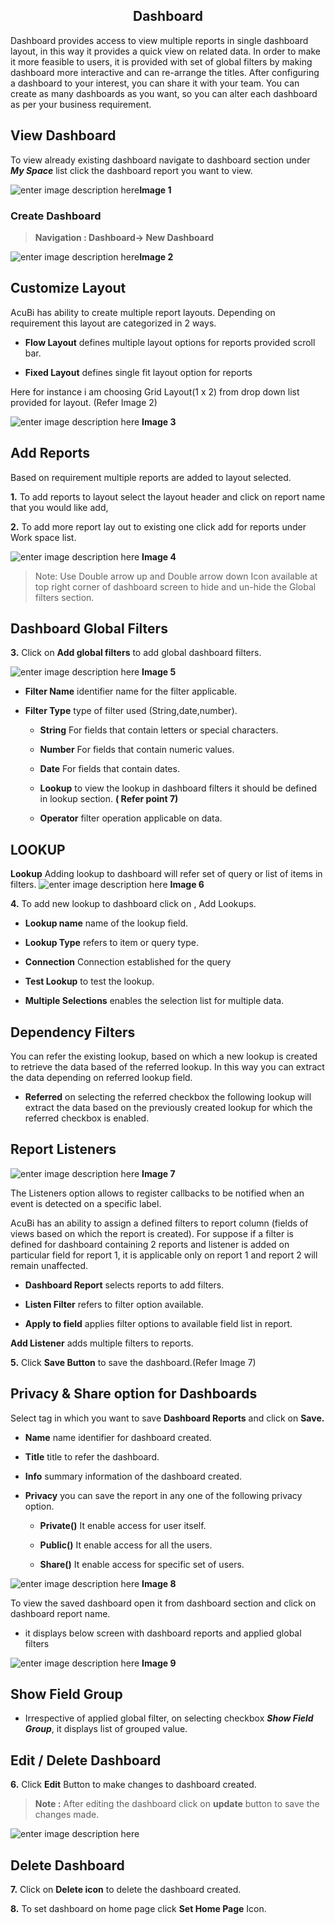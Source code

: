 
<center><h2>Dashboard</h2></center>

Dashboard provides access to view multiple reports in single dashboard layout, in this way it provides a quick view on related data. In order to make it more feasible to users, it is provided with set of global filters by making dashboard more interactive and can re-arrange the titles. After configuring a dashboard to your interest, you can share it with your team. You can create as many dashboards as you want, so you can alter each dashboard as per your business requirement.

## View Dashboard

To view already existing dashboard navigate to dashboard section under ***My Space*** list click the dashboard report you want to view.

![enter image description here](https://raw.githubusercontent.com/sv18042016/fp1/fa7d825c0eff00c07a5b94d7a44aac74fba8ec9c/images/New_version5/TD_Dashboard_image1.png)**Image 1**

### Create Dashboard

> **Navigation : Dashboard→ New Dashboard**

![enter image description here](https://raw.githubusercontent.com/sv18042016/fp1/b41125908269765305098000fc4f2b44012ce182/images/New_version5/TD_Dashboard_image2.png)**Image 2**

## Customize Layout

AcuBi has ability to create multiple report layouts. Depending on requirement this layout are categorized in 2 ways.

-   **Flow Layout**  defines multiple layout options for reports provided scroll bar.
    
-   **Fixed Layout**  defines single fit layout option for reports
    
 Here for instance i am choosing Grid Layout(1 x 2) from drop down list provided for layout. (Refer Image 2)
 
![enter image description here](https://raw.githubusercontent.com/sv18042016/fp1/dbd25e9b2827cdb199236be24673a440da7f8ee5/images/New_version5/TD_Dashboard_image3.png)
**Image 3**

## Add Reports

Based on requirement multiple reports are added to layout selected.

**1.** To add reports to layout select the layout header and click on report name that you would like add, 

**2.**  To add more report lay out to existing one click add for reports under Work space list.

![enter image description here](https://raw.githubusercontent.com/sv18042016/fp1/1fca98228071a251b630e285a511c3ab271a6780/images/New_version5/TD_Dashboard_image4.png)
**Image 4**

> Note: Use Double arrow up and Double arrow down Icon available at top right corner of dashboard screen to hide and un-hide the Global filters section.

## Dashboard Global Filters

**3.**  Click on **Add global filters**  to add global dashboard filters. 

![enter image description here](https://raw.githubusercontent.com/sv18042016/fp1/ccc11113e49adbd5fa712948a41df1f820615980/images/New_version5/TD_Dashboard_image5.png)
**Image 5**

-   **Filter Name**  identifier name for the filter applicable.
    
-   **Filter Type**  type of filter used (String,date,number).
    
    -   **String**  For fields that contain letters or special characters.
        
    -   **Number**  For fields that contain numeric values.
        
    -   **Date**  For fields that contain dates.
        
    -   **Lookup**  to view the lookup in dashboard filters it should be defined in lookup section.  **( Refer point 7)**
        
    -   **Operator**  filter operation applicable on data.
        
## LOOKUP

  **Lookup**  Adding lookup to dashboard will refer set of query or list of items in filters.
![enter image description here](https://raw.githubusercontent.com/sv18042016/fp1/ccc11113e49adbd5fa712948a41df1f820615980/images/New_version5/TD_Dashboard_image6.png)
**Image 6**

**4.** To add new lookup to dashboard click on , Add Lookups.

-   **Lookup name**  name of the lookup field.
    
-   **Lookup Type**  refers to item or query type.

- **Connection** Connection established for the query  
    
-   **Test Lookup**  to test the lookup.
    
-   **Multiple Selections**  enables the selection list for multiple data.
    
## Dependency Filters
You can refer the existing lookup, based on which a new lookup is created to retrieve the data based of the referred lookup. In this way you can extract the data depending on referred lookup field.

-   **Referred**  on selecting the referred checkbox the following lookup will extract the data based on the previously created lookup for which the referred checkbox is enabled.

## Report Listeners

![enter image description here](https://raw.githubusercontent.com/sv18042016/fp1/647c988be461bddb8f73631b10bda0beb4da5e4a/images/New_version5/TD_Dashboard_image7.png)
**Image 7**

The Listeners option allows to register callbacks to be notified when an event is detected on a specific label.

AcuBi has an ability to assign a defined filters to report column (fields of views based on which the report is created). For suppose if a filter is defined for dashboard containing 2 reports and listener is added on particular field for report 1, it is applicable only on report 1 and report 2 will remain unaffected.

-   **Dashboard Report**  selects reports to add filters.
    
-   **Listen Filter**  refers to filter option available.
    
-   **Apply to field**  applies filter options to available field list in report.
    
 **Add Listener**  adds multiple filters to reports.
    
  **5.** Click  **Save Button**  to save the dashboard.(Refer Image 7)

##  Privacy & Share option for Dashboards

Select tag in which you want to save  **Dashboard Reports**  and click on  **Save.** 
-   **Name**  name identifier for dashboard created.
    
-   **Title**  title to refer the dashboard.
    
-   **Info**  summary information of the dashboard created.
    
-   **Privacy**  you can save the report in any one of the following privacy option.
    
    -   **Private()**  It enable access for user itself.
        
    -   **Public()**  It enable access for all the users.
        
    -   **Share()**  It enable access for specific set of users.


![enter image description here](https://raw.githubusercontent.com/sv18042016/fp1/39160f7dbc8681aed71596479a2b6bb11b656289/images/New_version5/TD_Dashboard_image8.png)
**Image 8**

To view the saved dashboard open it from dashboard section and click on dashboard report name.

- it displays below screen with dashboard reports and applied global filters 

![enter image description here](https://raw.githubusercontent.com/sv18042016/fp1/ab627f79baffd061b5bbf8c1596bd4580c68b29c/images/New_version5/TD_Dashboard_image9.png)
**Image 9**

## Show Field Group

- Irrespective of applied global filter, on selecting checkbox ***Show Field Group***, it displays list of grouped value.

## Edit / Delete Dashboard

**6.** Click  **Edit**  Button to make changes to dashboard created.

> **Note :**  After editing the dashboard click on  **update**  button to save the changes made.

![enter image description here](https://raw.githubusercontent.com/sv18042016/fp1/4f2b3aef801a77d0412cf3812afa235f388e6acf/images/New_version5/TD_Edit_Dashboard_Image1.png)

## Delete Dashboard

**7.**  Click on  **Delete icon**  to delete the dashboard created.

  **8.** To set dashboard on home page click **Set Home Page** Icon.
  


<!--stackedit_data:
eyJoaXN0b3J5IjpbLTM2MjI0OTcwOSwyMDIyMTcyOTI5LC0xNz
g1ODMzMDcxLDE2NzY4NjQ2OTEsLTM3NDg0NDY1NywtMTE0NTc3
NjE3OSwtMzYxNjA0ODg4LC0zMzE1NTI5ODgsLTQ0NTU0MjM0Ni
wxNDY0NjcxNzAyLDE3OTMyMjkyNTcsMTYyNTQ2NTkwLC0xMzg5
MTAxNDY3LC0xMjU0MjkwMzc3LDE1NDc3NzIxMTIsMTE0MTY0Nj
Y4MiwtMTA0NzczNDA5MywxNjM5MzMxMzkyLDM2MjU2MzkzLDE2
MDY2NTE5NjVdfQ==
-->